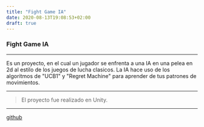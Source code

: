 ```yaml
---
title: "Fight Game IA"
date: 2020-08-13T19:08:53+02:00
draft: true
---
```


### Fight Game IA

------------


Es un proyecto, en el cual un jugador se enfrenta a una IA en una pelea en 2d al estilo de los juegos de lucha clasicos.
La IA hace uso de los algoritmos de "UCB1" y "Regret Machine" para aprender de tus patrones de movimientos.

------------


>El proyecto fue realizado en Unity.

------------


[github](https://github.com/JorgeBarcena3/Fight-Game-IA "github")

